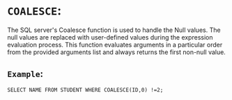 # `COALESCE`:
The SQL server's Coalesce function is used to handle the Null values. The null values are replaced with user-defined values during the expression evaluation process. This function evaluates arguments in a particular order from the provided arguments list and always returns the first non-null value.
## `Example`:
   ```
   SELECT NAME FROM STUDENT WHERE COALESCE(ID,0) !=2;
   ```